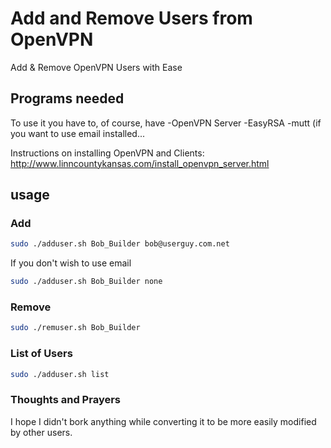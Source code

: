 # Add and Remove Users from OpenVPN
Add &amp; Remove OpenVPN Users with Ease

## Programs needed
To use it you have to, of course, have 
-OpenVPN Server
-EasyRSA
-mutt (if you want to use email installed...

Instructions on installing OpenVPN and Clients: http://www.linncountykansas.com/install_openvpn_server.html

## usage
### Add
~~~bash
sudo ./adduser.sh Bob_Builder bob@userguy.com.net
~~~
If you don't wish to use email
~~~bash
sudo ./adduser.sh Bob_Builder none
~~~

### Remove
~~~bash
sudo ./remuser.sh Bob_Builder
~~~

### List of Users
~~~bash
sudo ./adduser.sh list
~~~

### Thoughts and Prayers
I hope I didn't bork anything while converting it to be more easily modified by other users.
